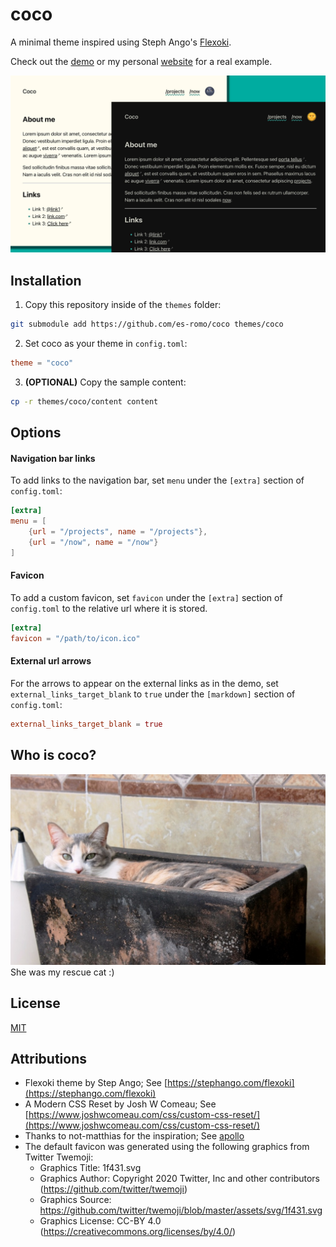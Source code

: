# coco
A minimal theme inspired using Steph Ango's [Flexoki](https://stephango.com/flexoki).

Check out the [demo](https://es-romo.github.io/coco/) or my personal [website](https://romo.sh) for a real example.

![coco theme](screenshot.jpg)

## Installation

1. Copy this repository inside of the `themes` folder:

```bash
git submodule add https://github.com/es-romo/coco themes/coco
```

2. Set coco as your theme in `config.toml`:

```toml
theme = "coco"
```
3. **(OPTIONAL)** Copy the sample content:

```bash
cp -r themes/coco/content content
```

## Options

#### Navigation bar links
To add links to the navigation bar, set `menu` under the `[extra]` section of `config.toml`:

```toml
[extra]
menu = [
    {url = "/projects", name = "/projects"},
    {url = "/now", name = "/now"}
]
```

#### Favicon
To add a custom favicon, set `favicon` under the `[extra]` section of `config.toml` to the relative url where it is stored.

```toml
[extra]
favicon = "/path/to/icon.ico"
```

#### External url arrows
For the arrows to appear on the external links as in the demo, set `external_links_target_blank` to `true` under the `[markdown]` section of `config.toml`:

```toml
external_links_target_blank = true
```

## Who is coco?
![Coco the cat](coco.jpg)
She was my rescue cat :)

## License
[MIT](LICENSE)

## Attributions
- Flexoki theme by Step Ango; See [https://stephango.com/flexoki](https://stephango.com/flexoki)
- A Modern CSS Reset by Josh W Comeau; See [https://www.joshwcomeau.com/css/custom-css-reset/](https://www.joshwcomeau.com/css/custom-css-reset/)
- Thanks to not-matthias for the inspiration; See [apollo](https://www.getzola.org/themes/apollo/)
- The default favicon was generated using the following graphics from Twitter Twemoji:
  - Graphics Title: 1f431.svg
  - Graphics Author: Copyright 2020 Twitter, Inc and other contributors (https://github.com/twitter/twemoji)
  - Graphics Source: https://github.com/twitter/twemoji/blob/master/assets/svg/1f431.svg
  - Graphics License: CC-BY 4.0 (https://creativecommons.org/licenses/by/4.0/)
